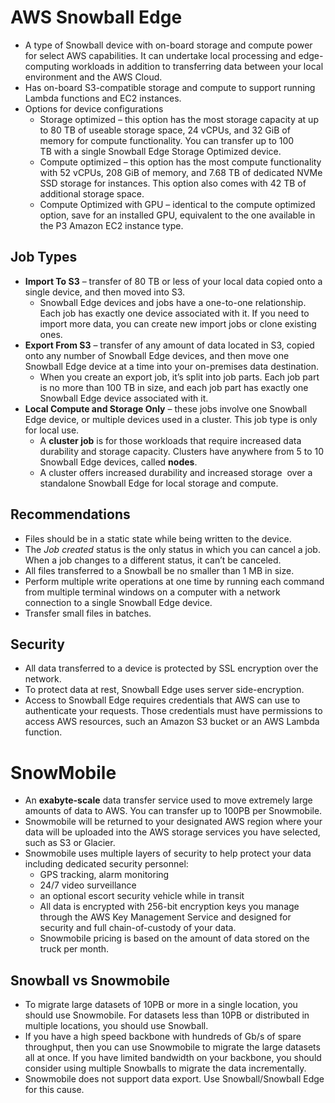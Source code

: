 # AWS Snowball Edge

- A type of Snowball device with on-board storage and compute power for select AWS capabilities. It can undertake local processing and edge-computing workloads in addition to transferring data between your local environment and the AWS Cloud.
- Has on-board S3-compatible storage and compute to support running Lambda functions and EC2 instances.
- Options for device configurations
  - Storage optimized – this option has the most storage capacity at up to 80 TB of useable storage space, 24 vCPUs, and 32 GiB of memory for compute functionality. You can transfer up to 100 TB with a single Snowball Edge Storage Optimized device.
  - Compute optimized – this option has the most compute functionality with 52 vCPUs, 208 GiB of memory, and 7.68 TB of dedicated NVMe SSD storage for instances. This option also comes with 42 TB of additional storage space.
  - Compute Optimized with GPU – identical to the compute optimized option, save for an installed GPU, equivalent to the one available in the P3 Amazon EC2 instance type.

## **Job Types**

- **Import To S3** – transfer of 80 TB or less of your local data copied onto a single device, and then moved into S3.
  - Snowball Edge devices and jobs have a one-to-one relationship. Each job has exactly one device associated with it. If you need to import more data, you can create new import jobs or clone existing ones.
- **Export From S3** – transfer of any amount of data located in S3, copied onto any number of Snowball Edge devices, and then move one Snowball Edge device at a time into your on-premises data destination.
  - When you create an export job, it’s split into job parts. Each job part is no more than 100 TB in size, and each job part has exactly one Snowball Edge device    associated with it.
- **Local Compute and Storage Only** – these jobs involve one Snowball Edge device, or multiple devices used in a cluster. This job type is only for local use.
  - A **cluster job** is for those workloads that require increased data durability and storage capacity. Clusters have anywhere from 5 to 10 Snowball Edge devices, called **nodes**.
  - A cluster offers increased durability and increased storage  over a standalone Snowball Edge for local storage and compute.

## **Recommendations**

- Files should be in a static state while being written to the device.
- The *Job created* status is the only status in which you can cancel a job. When a job changes to a different status, it can’t be canceled.
- All files transferred to a Snowball be no smaller than 1 MB in size.
- Perform multiple write operations at one time by running each command from multiple terminal windows on a computer with a network connection to a single Snowball       Edge device.
- Transfer small files in batches.

## **Security**

- All data transferred to a device is protected by SSL encryption over the network.
- To protect data at rest, Snowball Edge uses server side-encryption.
- Access to Snowball Edge requires credentials that AWS can use to authenticate your requests. Those credentials must have permissions to access AWS resources, such an   Amazon S3 bucket or an AWS Lambda function.

# SnowMobile

- An **exabyte-scale** data transfer service used to move extremely large amounts of data to AWS. You can transfer up to 100PB per Snowmobile.
- Snowmobile will be returned to your designated AWS region where your data will be uploaded into the AWS storage services you have selected, such as S3 or Glacier.
- Snowmobile uses multiple layers of security to help protect your data including dedicated security personnel:
  - GPS tracking, alarm monitoring
  - 24/7 video surveillance
  - an optional escort security vehicle while in transit
  - All data is encrypted with 256-bit encryption keys you manage through the AWS Key Management Service and designed for security and full chain-of-custody of your       data.
  - Snowmobile pricing is based on the amount of data stored on the truck per month.

## Snowball vs Snowmobile
- To migrate large datasets of 10PB or more in a single location, you should use Snowmobile. For datasets less than 10PB or distributed in multiple locations, you should use Snowball.
- If you have a high speed backbone with hundreds of Gb/s of spare throughput, then you can use Snowmobile to migrate the large datasets all at once. If you have limited bandwidth on your backbone, you should consider using multiple Snowballs to migrate the data incrementally.
- Snowmobile does not support data export. Use Snowball/Snowball Edge for this cause.
